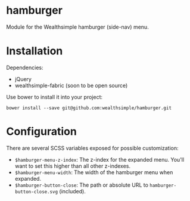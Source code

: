 # hamburger
Module for the Wealthsimple hamburger (side-nav) menu.

# Installation

Dependencies:

- jQuery
- wealthsimple-fabric (soon to be open source)

Use bower to install it into your project:

    bower install --save git@github.com:wealthsimple/hamburger.git

# Configuration

There are several SCSS variables exposed for possible customization:

- `$hamburger-menu-z-index`: The z-index for the expanded menu. You'll want to set this higher than all other z-indexes.
- `$hamburger-menu-width`: The width of the hamburger menu when expanded.
- `$hamburger-button-close`: The path or absolute URL to `hamburger-button-close.svg` (included).
